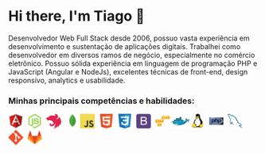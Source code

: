 # Hi there, I'm Tiago 👋

Desenvolvedor Web Full Stack desde 2006, possuo vasta experiência em desenvolvimento e sustentação de aplicações digitais. Trabalhei como desenvolvedor em diversos ramos de negócio, especialmente no comércio eletrônico. Possuo sólida experiência em linguagem de programação PHP e JavaScript (Angular e NodeJs), excelentes técnicas de front-end, design responsivo, analytics e usabilidade.

### Minhas principais competências e habilidades:
<img src="https://raw.githubusercontent.com/thifacco/thifacco/8234516b6d98350661b53b37660842c43997773b/devicons/angularjs-original.svg" width="30" height="30">&nbsp;&nbsp;<img src="https://raw.githubusercontent.com/thifacco/thifacco/868f0f31c5d493be8c3c0cfa59b8130b38b47f53/devicons/nodejs-original.svg" width="30" height="30">&nbsp;&nbsp;<img src="https://raw.githubusercontent.com/thifacco/thifacco/868f0f31c5d493be8c3c0cfa59b8130b38b47f53/devicons/nestjs-plain.svg" width="30" height="30">&nbsp;&nbsp;<img src="https://raw.githubusercontent.com/thifacco/thifacco/868f0f31c5d493be8c3c0cfa59b8130b38b47f53/devicons/mongodb-original.svg" width="30" height="30"><img src="https://raw.githubusercontent.com/thifacco/thifacco/59b18692ba643310cc05dc122e10ec7e9858b10c/devicons/javascript-original.svg" width="30" height="30">&nbsp;&nbsp;<img src="https://raw.githubusercontent.com/thifacco/thifacco/59b18692ba643310cc05dc122e10ec7e9858b10c/devicons/html5-original.svg" width="30" height="30">&nbsp;&nbsp;<img src="https://raw.githubusercontent.com/thifacco/thifacco/b02be524e698e4639423b68f5247f9f03fe5fd5f/devicons/css3-original.svg" width="30" height="30">&nbsp;&nbsp;<img src="https://raw.githubusercontent.com/thifacco/thifacco/868f0f31c5d493be8c3c0cfa59b8130b38b47f53/devicons/bootstrap-plain.svg" width="30" height="30">&nbsp;&nbsp;<img src="https://raw.githubusercontent.com/thifacco/thifacco/868f0f31c5d493be8c3c0cfa59b8130b38b47f53/devicons/amazonwebservices-original.svg" width="30" height="30"><img src="https://raw.githubusercontent.com/thifacco/thifacco/868f0f31c5d493be8c3c0cfa59b8130b38b47f53/devicons/docker-original.svg" width="40" height="30"><img src="https://raw.githubusercontent.com/thifacco/thifacco/868f0f31c5d493be8c3c0cfa59b8130b38b47f53/devicons/linux-original.svg" width="30" height="30">&nbsp;&nbsp;<img src="https://raw.githubusercontent.com/thifacco/thifacco/868f0f31c5d493be8c3c0cfa59b8130b38b47f53/devicons/php-original.svg" width="30" height="30">&nbsp;&nbsp;<img src="https://raw.githubusercontent.com/thifacco/thifacco/59b18692ba643310cc05dc122e10ec7e9858b10c/devicons/mysql-original.svg" width="30" height="30">&nbsp;&nbsp;<img src="https://raw.githubusercontent.com/thifacco/thifacco/59b18692ba643310cc05dc122e10ec7e9858b10c/devicons/git-original.svg" width="30" height="30">&nbsp;&nbsp;<img src="https://raw.githubusercontent.com/thifacco/thifacco/59b18692ba643310cc05dc122e10ec7e9858b10c/devicons/gitlab-original.svg" width="30" height="30">
